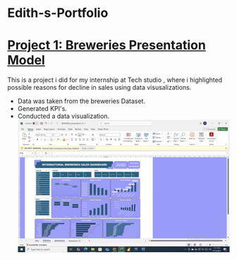 # Edith-s-Portfolio
# [Project 1: Breweries Presentation Model](https://github.com/Edith1290/Breweries-Presentation-)
This is a project i did for my internship at Tech studio , where i highlighted possible reasons for decline in sales using data visusalizations.
* Data was taken from the breweries Dataset.
* Generated KPI's.
* Conducted a data visualization.
![image alt](https://github.com/Edith1290/Edith-s-Portfolio/blob/7e015ecc066c111bc4858626d9aa7f651c3f5383/Screenshot%202025-03-31%20at%2017.30.35.png)
